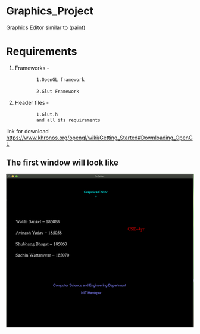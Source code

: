 # Graphics_Project
Graphics Editor similar to (paint)
# Requirements
 1. Frameworks - 
 
                1.OpenGL framework
                
                2.Glut Framework
                

 2. Header files -
 
                1.Glut.h
                and all its requirements

link for download https://www.khronos.org/opengl/wiki/Getting_Started#Downloading_OpenGL





## The first window will look like

<p align="center">
  <img src="https://github.com/Sanketwable/Graphics_Project/blob/master/Images/firstpage.png" width="600" title="hover text">
</p>
